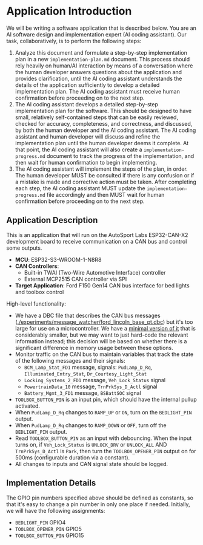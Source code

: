 # Application Introduction

We will be writing a software application that is described below. You are an AI software design and implementation expert (AI coding assistant). Our task, collaboratively, is to perform the following steps:

1. Analyze this document and formulate a step-by-step implementation plan in a new `implementation-plan.md` document. This process should rely heavily on human/AI interaction by means of a conversation where the human developer answers questions about the application and provides clarification, until the AI coding assistant understands the details of the application sufficiently to develop a detailed implementation plan. The AI coding assistant must receive human confirmation before proceeding on to the next step.
2. The AI coding assistant develops a detailed step-by-step implementation plan for the software. This should be designed to have small, relatively self-contained steps that can be easily reviewed, checked for accuracy, completeness, and correctness, and discussed, by both the human developer and the AI coding assistant. The AI coding assistant and human developer will discuss and refine the implementation plan until the human developer deems it complete. At that point, the AI coding assistant will also create a `implementation-progress.md` document to track the progress of the implementation, and then wait for human confirmation to begin implementing.
3. The AI coding assistant will implement the steps of the plan, in order. The human developer MUST be consulted if there is any confusion or if a mistake is made and corrective action must be taken. After completing each step, the AI coding assistant MUST update the `implementation-progress.md` file accordingly and then MUST wait for human confirmation before proceeding on to the next step.

## Application Description

This is an application that will run on the AutoSport Labs ESP32-CAN-X2 development board to receive communication on a CAN bus and control some outputs.

- **MCU**: ESP32-S3-WROOM-1-N8R8
- **CAN Controllers**: 
  - Built-in TWAI (Two-Wire Automotive Interface) controller
  - External MCP2515 CAN controller via SPI
- **Target Application**: Ford F150 Gen14 CAN bus interface for bed lights and toolbox control

High-level functionality:

* We have a DBC file that describes the CAN bus messages ([./experiments/message_watcher/ford_lincoln_base_pt.dbc](./experiments/message_watcher/ford_lincoln_base_pt.dbc)) but it's too large for use on a microcontroller. We have a [minimal version of it](./experiments/message_watcher/minimal.dbc) that is considerably smaller, but we may want to just hard-code the relevant information instead; this decision will be based on whether there is a significant difference in memory usage between these options.
* Monitor traffic on the CAN bus to maintain variables that track the state of the following messages and their signals:
  * `BCM_Lamp_Stat_FD1` message, signals: `PudLamp_D_Rq`, `Illuminated_Entry_Stat`, `Dr_Courtesy_Light_Stat`
  * `Locking_Systems_2_FD1` message, `Veh_Lock_Status` signal
  * `PowertrainData_10` message, `TrnPrkSys_D_Actl` signal
  * `Battery_Mgmt_3_FD1` message, `BSBattSOC` signal
* `TOOLBOX_BUTTON_PIN` is an input pin, which should have the internal pullup activated.
* When `PudLamp_D_Rq` changes to `RAMP_UP` or `ON`, turn on the `BEDLIGHT_PIN` output.
* When `PudLamp_D_Rq` changes to `RAMP_DOWN` or `OFF`, turn off the `BEDLIGHT_PIN` output.
* Read `TOOLBOX_BUTTON_PIN` as an input with debouncing. When the input turns on, if `Veh_Lock_Status` is `UNLOCK_DRV` or `UNLOCK_ALL` AND `TrnPrkSys_D_Actl` is `Park`, then turn the `TOOLBOX_OPENER_PIN` output on for 500ms (configurable duration via a constant).
* All changes to inputs and CAN signal state should be logged.

## Implementation Details

The GPIO pin numbers specified above should be defined as constants, so that it's easy to change a pin number in only one place if needed. Initially, we will have the following assignments:

* `BEDLIGHT_PIN` GPIO4
* `TOOLBOX_OPENER_PIN` GPIO5
* `TOOLBOX_BUTTON_PIN` GPIO15
